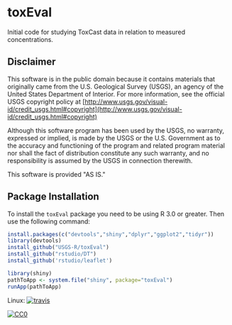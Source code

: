# toxEval

Initial code for studying ToxCast data in relation to measured concentrations.

Disclaimer
----------
This software is in the public domain because it contains materials that originally came from the U.S. Geological Survey  (USGS), an agency of the United States Department of Interior. For more information, see the official USGS copyright policy at [http://www.usgs.gov/visual-id/credit_usgs.html#copyright](http://www.usgs.gov/visual-id/credit_usgs.html#copyright)

Although this software program has been used by the USGS, no warranty, expressed or implied, is made by the USGS or the U.S. Government as to the accuracy and functioning of the program and related program material nor shall the fact of distribution constitute any such warranty, and no responsibility is assumed by the USGS in connection therewith.

This software is provided "AS IS."

Package Installation
---------------------------------

To install the `toxEval` package you need to be using R 3.0 or greater. Then use the following command:

```R
install.packages(c("devtools","shiny","dplyr","ggplot2","tidyr"))
library(devtools)
install_github("USGS-R/toxEval")
install_github("rstudio/DT")
install_github('rstudio/leaflet')

library(shiny)
pathToApp <- system.file("shiny", package="toxEval")
runApp(pathToApp)

```

Linux: [![travis](https://api.travis-ci.org/USGS-R/toxEval.svg?branch=master)](https://travis-ci.org/USGS-R/toxEval)


 [
   ![CC0](http://i.creativecommons.org/p/zero/1.0/88x31.png)
 ](http://creativecommons.org/publicdomain/zero/1.0/)
